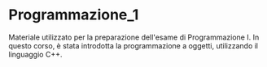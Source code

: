 # Programmazione_1
Materiale utilizzato per la preparazione dell'esame di Programmazione I. In questo corso, è stata introdotta la programmazione a oggetti, utilizzando il linguaggio C++.
